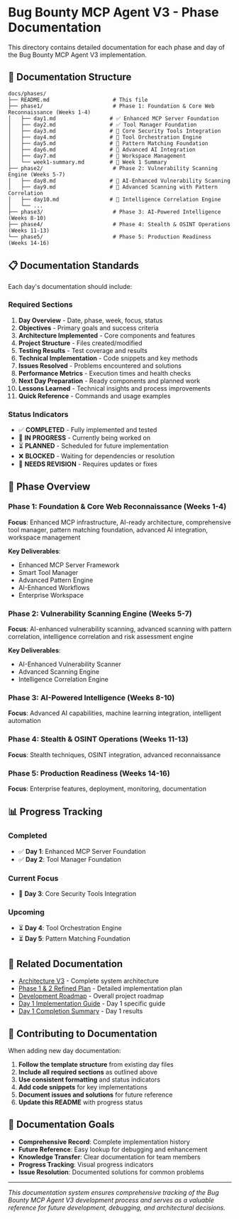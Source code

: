 # Bug Bounty MCP Agent V3 - Phase Documentation

This directory contains detailed documentation for each phase and day of the Bug Bounty MCP Agent V3 implementation.

## 📁 Documentation Structure

```
docs/phases/
├── README.md                    # This file
├── phase1/                      # Phase 1: Foundation & Core Web Reconnaissance (Weeks 1-4)
│   ├── day1.md                 # ✅ Enhanced MCP Server Foundation
│   ├── day2.md                 # ✅ Tool Manager Foundation
│   ├── day3.md                 # 🔄 Core Security Tools Integration
│   ├── day4.md                 # 🔄 Tool Orchestration Engine
│   ├── day5.md                 # 🔄 Pattern Matching Foundation
│   ├── day6.md                 # 🔄 Advanced AI Integration
│   ├── day7.md                 # 🔄 Workspace Management
│   └── week1-summary.md        # 🔄 Week 1 Summary
├── phase2/                      # Phase 2: Vulnerability Scanning Engine (Weeks 5-7)
│   ├── day8.md                 # 🔄 AI-Enhanced Vulnerability Scanning
│   ├── day9.md                 # 🔄 Advanced Scanning with Pattern Correlation
│   ├── day10.md                # 🔄 Intelligence Correlation Engine
│   └── ...
├── phase3/                      # Phase 3: AI-Powered Intelligence (Weeks 8-10)
├── phase4/                      # Phase 4: Stealth & OSINT Operations (Weeks 11-13)
└── phase5/                      # Phase 5: Production Readiness (Weeks 14-16)
```

## 📋 Documentation Standards

Each day's documentation should include:

### **Required Sections**
1. **Day Overview** - Date, phase, week, focus, status
2. **Objectives** - Primary goals and success criteria
3. **Architecture Implemented** - Core components and features
4. **Project Structure** - Files created/modified
5. **Testing Results** - Test coverage and results
6. **Technical Implementation** - Code snippets and key methods
7. **Issues Resolved** - Problems encountered and solutions
8. **Performance Metrics** - Execution times and health checks
9. **Next Day Preparation** - Ready components and planned work
10. **Lessons Learned** - Technical insights and process improvements
11. **Quick Reference** - Commands and usage examples

### **Status Indicators**
- ✅ **COMPLETED** - Fully implemented and tested
- 🔄 **IN PROGRESS** - Currently being worked on
- ⏳ **PLANNED** - Scheduled for future implementation
- ❌ **BLOCKED** - Waiting for dependencies or resolution
- 🔧 **NEEDS REVISION** - Requires updates or fixes

## 🎯 Phase Overview

### **Phase 1: Foundation & Core Web Reconnaissance (Weeks 1-4)**
**Focus**: Enhanced MCP infrastructure, AI-ready architecture, comprehensive tool manager, pattern matching foundation, advanced AI integration, workspace management

**Key Deliverables**:
- Enhanced MCP Server Framework
- Smart Tool Manager
- Advanced Pattern Engine
- AI-Enhanced Workflows
- Enterprise Workspace

### **Phase 2: Vulnerability Scanning Engine (Weeks 5-7)**
**Focus**: AI-enhanced vulnerability scanning, advanced scanning with pattern correlation, intelligence correlation and risk assessment engine

**Key Deliverables**:
- AI-Enhanced Vulnerability Scanner
- Advanced Scanning Engine
- Intelligence Correlation Engine

### **Phase 3: AI-Powered Intelligence (Weeks 8-10)**
**Focus**: Advanced AI capabilities, machine learning integration, intelligent automation

### **Phase 4: Stealth & OSINT Operations (Weeks 11-13)**
**Focus**: Stealth techniques, OSINT integration, advanced reconnaissance

### **Phase 5: Production Readiness (Weeks 14-16)**
**Focus**: Enterprise features, deployment, monitoring, documentation

## 📊 Progress Tracking

### **Completed**
- ✅ **Day 1**: Enhanced MCP Server Foundation
- ✅ **Day 2**: Tool Manager Foundation

### **Current Focus**
- 🔄 **Day 3**: Core Security Tools Integration

### **Upcoming**
- ⏳ **Day 4**: Tool Orchestration Engine
- ⏳ **Day 5**: Pattern Matching Foundation

## 🔗 Related Documentation

- [Architecture V3](../../bb_architect_v3.md) - Complete system architecture
- [Phase 1 & 2 Refined Plan](../PHASE_1_2_REFINED_V3.md) - Detailed implementation plan
- [Development Roadmap](../DEVELOPMENT_ROADMAP.md) - Overall project roadmap
- [Day 1 Implementation Guide](../DAY_1_IMPLEMENTATION_GUIDE.md) - Day 1 specific guide
- [Day 1 Completion Summary](../DAY_1_COMPLETION_SUMMARY.md) - Day 1 results

## 📝 Contributing to Documentation

When adding new day documentation:

1. **Follow the template structure** from existing day files
2. **Include all required sections** as outlined above
3. **Use consistent formatting** and status indicators
4. **Add code snippets** for key implementations
5. **Document issues and solutions** for future reference
6. **Update this README** with progress status

## 🎯 Documentation Goals

- **Comprehensive Record**: Complete implementation history
- **Future Reference**: Easy lookup for debugging and enhancement
- **Knowledge Transfer**: Clear documentation for team members
- **Progress Tracking**: Visual progress indicators
- **Issue Resolution**: Documented solutions for common problems

---

*This documentation system ensures comprehensive tracking of the Bug Bounty MCP Agent V3 development process and serves as a valuable reference for future development, debugging, and architectural decisions.*
